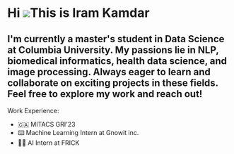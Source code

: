 Hi ![](https://user-images.githubusercontent.com/18350557/176309783-0785949b-9127-417c-8b55-ab5a4333674e.gif)This is Iram Kamdar
===================================================================================================================================

I'm currently a master's student in Data Science at Columbia University. My passions lie in NLP, biomedical informatics, health data science, and image processing. Always eager to learn and collaborate on exciting projects in these fields. Feel free to explore my work and reach out!
-----------------------------------------------------------------------------------------------------------------------------------------------------------------------------------------------------------------------------------------------------------------------------------------------------

Work Experience: 
- 🇨🇦 MITACS GRI'23
- ⌨️ Machine Learning Intern at Gnowit inc. 
- 👩‍💻 AI Intern at FRICK


  

